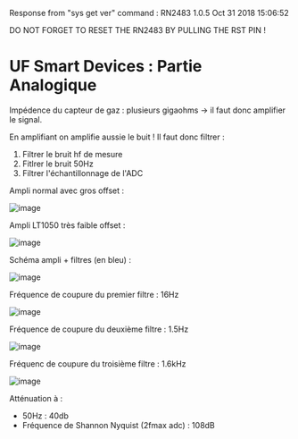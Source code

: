 
Response from "sys get ver" command :
RN2483 1.0.5 Oct 31 2018 15:06:52

DO NOT FORGET TO RESET THE RN2483 BY PULLING THE RST PIN !

# UF Smart Devices : Partie Analogique

Impédence du capteur de gaz : plusieurs gigaohms -> il faut donc amplifier le signal.

En amplifiant on amplifie aussie le buit ! Il faut donc filtrer :
1. Filtrer le bruit hf de mesure
2. Fitlrer le bruit 50Hz
3. Filtrer l'échantillonnage de l'ADC

Ampli normal avec gros offset :

![image](https://github.com/user-attachments/assets/a544955b-39e8-4ca0-a5ec-7836f8691a66)


Ampli LT1050 très faible offset :

![image](https://github.com/user-attachments/assets/fc479fac-d6a4-454c-bda5-96964039b8b9)


Schéma ampli + filtres (en bleu) :

![image](https://github.com/user-attachments/assets/6c6dc274-dd44-4bc7-9d2a-37a7cb128c63)


Fréquence de coupure du premier filtre : 16Hz

![image](https://github.com/user-attachments/assets/8086cfb8-f343-4d78-b7ed-4f89b6e671b0)

Fréquence de coupure du deuxième filtre : 1.5Hz

![image](https://github.com/user-attachments/assets/a6863864-15cf-415b-9773-68faa4495e76)


Fréquenc de coupure du troisième filtre : 1.6kHz

![image](https://github.com/user-attachments/assets/4009a6fe-1778-4e93-a6b8-1c2830185bf3)


 
Atténuation à :
- 50Hz : 40db
- Fréquence de Shannon Nyquist (2fmax adc) : 108dB 



